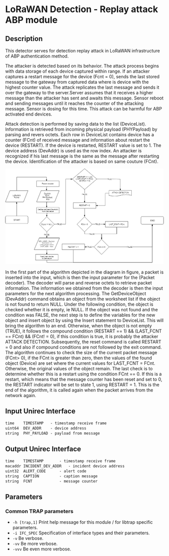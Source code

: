 # LoRaWAN Detection - Replay attack ABP module

## Description
This detector serves for detection replay attack in LoRaWAN infrastructure of ABP authentication method.

The attacker is detected based on its behavior. The attack process begins with data storage of each device captured within range. If an attacker captures a restart message for the device (Fcnt = 0), sends the last stored message to the gateway from captured data where is device with the highest counter value. The attack replicates the last message and sends it over the gateway to the server.Server assumes that it receives a higher message than the attacker has sent and awaits this message. Sensor reboot and sending messages until it reaches the counter of the attacking message. Sensor is dosing for this time. This attack can be harmful for ABP activated end devices.

Attack detection is performed by saving data to the list (DeviceList). Information is retrieved from incoming physical payload (PHYPayload) by parsing and revers octets. Each row in DeviceList contains device has a counter (FCnt) of received message and information about restart the device (RESTART). If the device is restarted, RESTART value is set to 1. The device address (DevAddr) is used as the row index. An attacker is recognized if his last message is the same as the message after restarting the device. Identification of the attacker is based on same couture (FCnt).

![alt text](https://github.com/CESNET/NEMEA-SIoT/blob/master/lora-replay/al_replay_attack.png)

In the first part of the algorithm depicted in the diagram in figure, a packet is inserted into the input, which is then the input parameter for the (Packet decoder). The decoder will parse and reverse octets to retrieve packet information. The information we obtained from the decoder is then the input parameters for the next algorithm processing. The GetDeviceObject (DevAddr) command obtains an object from the worksheet list if the object is not found to return NULL. Under the following condition, the object is checked whether it is empty, ie NULL. If the object was not found and the condition was FALSE, the next step is to define the variables for the new object and insert object by using the Insert statement to DeviceList. This will bring the algorithm to an end. Otherwise, when the object is not empty (TRUE), it follows the compound condition (RESTART == 1) && (LAST_FCNT == FCnt) && (FCnt! = 0), if this condition is true, it is probably the attacker ATTACK DETECTION. Subsequently, the reset command is called RESTART = 0 and also if compound conditions are not followed by the exit command. The algorithm continues to check the size of the current packet message (FCnt> 0), if the FCnt is greater than zero, then the values of the found object (Device) are set where the current values for LAST_FCNT = FCnt. Otherwise, the original values of the object remain. The last check is to determine whether this is a restart using the condition FCnt == 0. If this is a restart, which means that the message counter has been reset and set to 0, the RESTART indicator will be set to state 1, using RESTART = 1. This is the end of the algorithm, it is called again when the packet arrives from the network again.

## Input Unirec Interface
	time    TIMESTAMP	- timestamp receive frame
	uint64  DEV_ADDR	- device address
	string  PHY_PAYLOAD	- payload from message

## Output Unirec Interface
	time    TIMESTAMP		- timestamp receive frame
	macaddr INCIDENT_DEV_ADDR	- incident device address
	uint32  ALERT_CODE		- alert code
	string  CAPTION			- caption message
	string  FCNT			- message counter
  
## Parameters
### Common TRAP parameters
- `-h [trap,1]`      Print help message for this module / for libtrap specific parameters.
- `-i IFC_SPEC`      Specification of interface types and their parameters.
- `-v`               Be verbose.
- `-vv`              Be more verbose.
- `-vvv`             Be even more verbose.
